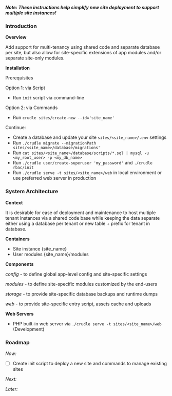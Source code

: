 **_Note: These instructions help simplify new site deployment to support multiple site instances!_**

### Introduction

**Overview**

Add support for multi-tenancy using shared code and separate database per site, but also allow for site-specific extensions of app modules and/or separate site-only modules.

**Installation**

Prerequisites

Option 1: via Script
- Run `init` script via command-line

Option 2: via Commands
- Run `crudle sites/create-new --id='site_name'`

Continue:
- Create a database and update your site `sites/<site_name>/.env` settings
- Run `./crudle migrate --migrationPath sites/<site_name>/database/migrations'`
- Run `cat sites/<site_name>/database/scripts/*.sql | mysql -u <my_root_user> -p <my_db_name>`
- Run `./crudle user/create-superuser 'my_password'` and `./crudle rbac/init`
- Run `./crudle serve -t sites/<site_name>/web` in local environment or use preferred web server in production

### System Architecture

**Context**

It is desirable for ease of deployment and maintenance to host multiple tenant instances via a shared code base while keeping the data separate either using a database per tenant or new table + prefix for tenant in database.

**Containers**
- Site instance {site_name}
- User modules  {site_name}/modules

**Components**

_config_ - to define global app-level config and site-specific settings

_modules_ - to define site-specific modules customized by the end-users

_storage_ - to provide site-specific database backups and runtime dumps

_web_ - to provide site-specific entry script, assets cache and uploads

**Web Servers**
- PHP built-in web server via `./crudle serve -t sites/<site_name>/web` (Development)

### Roadmap
_Now:_
- [ ] Create init script to deploy a new site and commands to manage existing sites

_Next:_

_Later:_
